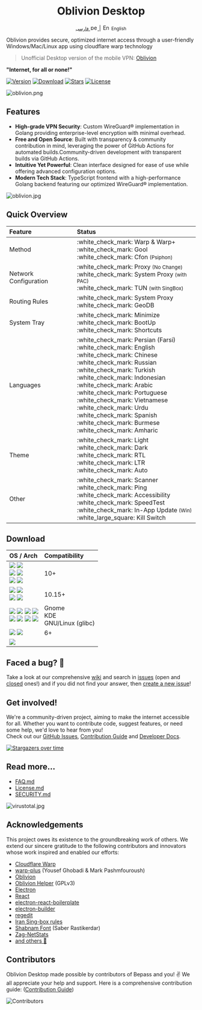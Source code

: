 <div align="center">
    <h1>Oblivion Desktop</h1>
</div>

<div align="center">
    <p>
        <a href="README-fa.md">
            <small>فارسی</small>
            <img src='assets/img/flags/iran.svg' alt='persian' style='width: 20px;height: 15px;border-radius: 3px;' />
        </a>
        | 
       <img src='assets/img/flags/gb.svg' alt='English' style='width: 20px;height: 15px;border-radius: 3px;' />
        <small>English</small>
    </p>
</div>

Oblivion provides secure, optimized internet access through a user-friendly Windows/Mac/Linux app using cloudflare warp
technology

> Unofficial Desktop version of the mobile VPN: [Oblivion](https://github.com/bepass-org/oblivion)

<b>"Internet, for all or none!"</b>

[![Version](https://img.shields.io/github/v/release/bepass-org/oblivion-desktop?label=Version&color=blue)](https://github.com/bepass-org/oblivion-desktop/releases/latest)
[![Download](https://img.shields.io/github/downloads/bepass-org/oblivion-desktop/total?label=Downloads)](https://github.com/bepass-org/oblivion-desktop/releases/latest)
[![Stars](https://img.shields.io/github/stars/bepass-org/oblivion-desktop?style=flat&label=Stars&color=tomato
)](https://github.com/bepass-org/oblivion-desktop)
[![License](https://img.shields.io/badge/License-Restrictive-f84e29.svg?color=white)](LICENSE.md)

![oblivion.png](screenshot/oblivion.png)

## Features

- **High-grade VPN Security**: Custom WireGuard® implementation in Golang providing enterprise-level encryption with minimal overhead.
- **Free and Open Source**: Built with transparency & community contribution in mind, leveraging the power of GitHub Actions for automated builds.Community-driven development with transparent builds via GitHub Actions.
- **Intuitive Yet Powerful**: Clean interface designed for ease of use while offering advanced configuration options.
- **Modern Tech Stack**: TypeScript frontend with a high-performance Golang backend featuring our optimized WireGuard® implementation.

![oblivion.jpg](screenshot/oblivion.jpg)

## Quick Overview

<div align=left>
<table>
    <thead align=left>
        <tr>
            <th>Feature</th>
            <th>Status</th>
        </tr>
    </thead>
    <tbody align=left>
        <tr>
            <td>Method</td>
            <td>
                :white_check_mark:  Warp & Warp+ <br>
                :white_check_mark:  Gool<br>
                :white_check_mark:  Cfon <small>(Psiphon)</small>
            </td>
        </tr>
        <tr>
            <td>Network Configuration</td>
            <td>
                :white_check_mark: Proxy <small>(No Change)</small><br>
                :white_check_mark: System Proxy <small>(with PAC)</small><br>
                :white_check_mark: TUN <small>(with SingBox)</small>
            </td>
        </tr>
        <tr>
            <td>Routing Rules</td>
            <td>
                :white_check_mark: System Proxy<br>
                :white_check_mark: GeoDB
            </td>
        </tr>
        <tr>
            <td>System Tray</td>
            <td>
                :white_check_mark:  Minimize<br>
                :white_check_mark: BootUp<br>
                :white_check_mark: Shortcuts
            </td>
        </tr>
        <tr>
            <td>Languages</td>
            <td>
                :white_check_mark:  Persian (Farsi) <br>
                :white_check_mark:  English <br>
                :white_check_mark:  Chinese <br>
                :white_check_mark:  Russian <br>
                :white_check_mark:  Turkish <br>
                :white_check_mark:  Indonesian <br>
                :white_check_mark:  Arabic <br>
                :white_check_mark:  Portuguese <br>
                :white_check_mark:  Vietnamese <br>
                :white_check_mark:  Urdu <br>
                :white_check_mark:  Spanish <br>
                :white_check_mark:  Burmese <br>
                :white_check_mark:  Amharic
            </td>
        </tr>
        <tr>
            <td>Theme</td>
            <td>
                :white_check_mark: Light<br>
                :white_check_mark: Dark<br>
                :white_check_mark: RTL<br>
                :white_check_mark: LTR<br>
                :white_check_mark: Auto
            </td>
        </tr>
        <tr>
            <td>Other</td>
            <td>
                :white_check_mark: Scanner<br>
                :white_check_mark: Ping<br>
                :white_check_mark: Accessibility<br>
                :white_check_mark: SpeedTest<br>
                :white_check_mark: In-App Update <small>(Win)</small><br>
                :white_large_square: Kill Switch
            </td>
        </tr>
    </tbody>
    </table>
</div>

## Download

<div align=left>
    <table>
        <thead align="left">
            <tr>
                <th>OS / Arch</th>
                <th>Compatibility</th>
            </tr>
        </thead>
        <tbody align="left">
            <tr>
                <td>
                    <a href="https://github.com/bepass-org/oblivion-desktop/releases/latest/download/oblivion-desktop-win-x64.exe"><img src="https://img.shields.io/badge/Windows-Setup x64-0C88D8.svg?logo=gitforwindows"></a>
                    <a href="https://github.com/bepass-org/oblivion-desktop/releases/latest/download/oblivion-desktop-win-x64.zip"><img src="https://img.shields.io/badge/Windows-Portable x64-005AA8.svg?logo=gitforwindows"></a>
                    <br>
                    <a href="https://github.com/bepass-org/oblivion-desktop/releases/latest/download/oblivion-desktop-win-arm64.exe"><img src="https://img.shields.io/badge/Windows-Setup arm64-0C88D8.svg?logo=gitforwindows"></a>
                    <a href="https://github.com/bepass-org/oblivion-desktop/releases/latest/download/oblivion-desktop-win-arm64.zip"><img src="https://img.shields.io/badge/Windows-Portable arm64-005AA8.svg?logo=gitforwindows"></a>
                    <br>
                    <a href="https://github.com/bepass-org/oblivion-desktop/releases/latest/download/oblivion-desktop-win-ia32.exe"><img src="https://img.shields.io/badge/Windows-Setup x86-0C88D8.svg?logo=gitforwindows"></a>
                    <a href="https://github.com/bepass-org/oblivion-desktop/releases/latest/download/oblivion-desktop-win-ia32.zip"><img src="https://img.shields.io/badge/Windows-Portable x86-005AA8.svg?logo=gitforwindows"></a>
                </td>
                <td>
                    10+<br>
                </td>
            </tr>
            <tr>
                <td>
                    <a href="https://github.com/bepass-org/oblivion-desktop/releases/latest/download/oblivion-desktop-mac-arm64.dmg"><img src="https://img.shields.io/badge/macOS-DMG arm64-F0F0F1.svg?logo=apple"></a>
                    <a href="https://github.com/bepass-org/oblivion-desktop/releases/latest/download/oblivion-desktop-mac-arm64.zip"><img src="https://img.shields.io/badge/macOS-ZIP arm64-9e9e9e.svg?logo=apple" /></a><br>
                    <a href="https://github.com/bepass-org/oblivion-desktop/releases/latest/download/oblivion-desktop-mac-x64.dmg"><img src="https://img.shields.io/badge/macOS-DMG x64-F0F0F1.svg?logo=apple"></a>
                    <a href="https://github.com/bepass-org/oblivion-desktop/releases/latest/download/oblivion-desktop-mac-x64.zip"><img src="https://img.shields.io/badge/macOS-ZIP x64-9e9e9e.svg?logo=apple" /></a>
                </td>
                <td>10.15+</td>
            </tr>
            <tr>
                <td>
                    <a href="https://github.com/bepass-org/oblivion-desktop/releases/latest/download/oblivion-desktop-linux-amd64.deb"><img src="https://img.shields.io/badge/GNU/Linux-DEB x64-DC470E.svg?logo=debian"></a>
                    <a href="https://github.com/bepass-org/oblivion-desktop/releases/latest/download/oblivion-desktop-linux-x86_64.rpm"><img src="https://img.shields.io/badge/GNU/Linux-RPM x64-01ABD2.svg?logo=redhat"></a>
                    <a href="https://github.com/bepass-org/oblivion-desktop/releases/latest/download/oblivion-desktop-linux-x64.tar.xz"><img src="https://img.shields.io/badge/GNU/Linux-tar.xz x64-EDC204.svg?logo=linux"></a>
                    <a href="https://github.com/bepass-org/oblivion-desktop/releases/latest/download/oblivion-desktop-linux-x86_64.AppImage"><img src="https://img.shields.io/badge/GNU/Linux-AppImage x64-bf7645.svg?logo=linux"></a>
                    <br>
                    <a href="https://github.com/bepass-org/oblivion-desktop/releases/latest/download/oblivion-desktop-linux-arm64.deb"><img src="https://img.shields.io/badge/GNU/Linux-DEB arm64-DC470E.svg?logo=debian"></a>
                    <a href="https://github.com/bepass-org/oblivion-desktop/releases/latest/download/oblivion-desktop-linux-aarch64.rpm"><img src="https://img.shields.io/badge/GNU/Linux-RPM arm64-01ABD2.svg?logo=redhat"></a>
                    <a href="https://github.com/bepass-org/oblivion-desktop/releases/latest/download/oblivion-desktop-linux-arm64.tar.xz"><img src="https://img.shields.io/badge/GNU/Linux-tar.xz arm64-EDC204.svg?logo=linux"></a>
                    <a href="https://github.com/bepass-org/oblivion-desktop/releases/latest/download/oblivion-desktop-linux-arm64.AppImage"><img src="https://img.shields.io/badge/GNU/Linux-AppImage arm64-bf7645.svg?logo=linux"></a>
                </td>
                <td>
                    Gnome<br>
                    KDE<br>
                    GNU/Linux (glibc)
                </td>
            </tr>
            <tr>
                <td>
                    <a href="https://github.com/bepass-org/oblivion/releases/latest"><img src="https://img.shields.io/badge/Android-APK Universal-0d7365.svg?logo=android"></a>
                    <a href="https://play.google.com/store/apps/details?id=org.bepass.oblivion"><img src="https://img.shields.io/badge/Android-APK Universal-044d29.svg?logo=googleplay"></a>
                </td>
                <td>6+</td>
            </tr>
            <tr>
                <td>
                    <img src="https://img.shields.io/badge/iOS-Coming soon...-pink.svg?logo=apple">
                </td>
                <td></td>
            </tr>
        </tbody>
    </table>
</div>

## Faced a bug? 🐛

Take a look at our comprehensive [wiki](https://github.com/bepass-org/oblivion-desktop/wiki) and search
in [issues](https://github.com/bepass-org/oblivion-desktop/issues) (open
and [closed](https://github.com/bepass-org/oblivion-desktop/issues?q=is%3Aissue+is%3Aclosed) ones!) and if you did not
find your answer, then [create a new issue](https://github.com/bepass-org/oblivion-desktop/issues/new/choose)!

## Get involved!

We're a community-driven project, aiming to make the internet accessible for all. Whether you want to contribute code,
suggest features, or need some help, we'd love to hear from you!  
Check out
our [GitHub Issues](https://github.com/bepass-org/oblivion-desktop/issues), [Contribution Guide](CONTRIBUTING.md)
and [Developer Docs](DOCS.md).

[![Stargazers over time](https://starchart.cc/bepass-org/oblivion-desktop.svg?variant=adaptive)](https://starchart.cc/bepass-org/oblivion-desktop)

## Read more...

* [FAQ.md](FAQ.md)
* [License.md](LICENSE.md)
* [SECURITY.md](SECURITY.md)

![virustotal.jpg](screenshot/virustotal.jpg)

## Acknowledgements

This project owes its existence to the groundbreaking work of others. We extend our sincere gratitude to the following contributors and innovators whose work inspired and enabled our efforts:

- [Cloudflare Warp](https://www.cloudflare.com/application/terms/)
- [warp-plus](https://github.com/bepass-org/warp-plus/) (Yousef Ghobadi & Mark Pashmfouroush)
- [Oblivion](https://github.com/bepass-org/oblivion)
- [Oblivion Helper](https://github.com/ShadowZagrosDev/oblivion-helper) (GPLv3)
- [Electron](https://www.electronjs.org/)
- [React](https://github.com/facebook/react)
- [electron-react-boilerplate](https://github.com/electron-react-boilerplate/electron-react-boilerplate)
- [electron-builder](https://github.com/electron-userland/electron-builder)
- [regedit](https://www.npmjs.com/package/regedit)
- [Iran Sing-box rules](https://github.com/Chocolate4U/Iran-sing-box-rules)
- [Shabnam Font](https://rastikerdar.github.io/shabnam-font/) (Saber Rastikerdar)
- [Zag-NetStats](https://github.com/ShadowZagrosDev/Zag-NetStats)
- [and others 🧡](package.json)

## Contributors

Oblivion Desktop made possible by contributors of Bepass and you! ✌️
We all appreciate your help and support. Here is a comprehensive contribution guide: ([Contribution Guide](CONTRIBUTING.md))

<img src="https://contrib.rocks/image?repo=bepass-org/oblivion-desktop" align="center" alt="Contributors" />
